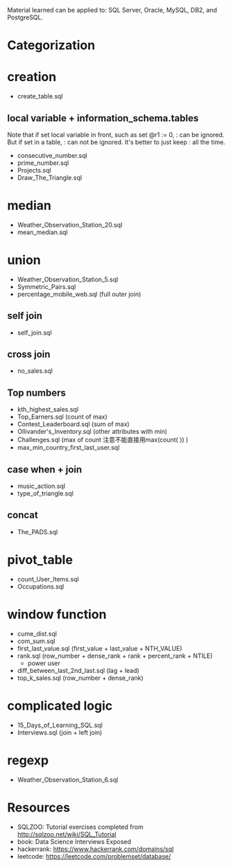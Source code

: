 
Material learned can be applied to:
SQL Server, Oracle, MySQL, DB2, and PostgreSQL.

# Categorization

# creation
* create_table.sql

## local variable + information_schema.tables

Note that if set local variable in front, such as set @r1 := 0, : can be ignored.
But if set in a table, : can not be ignored. It's better to just keep : all the
time.

* consecutive_number.sql
* prime_number.sql
* Projects.sql
* Draw_The_Triangle.sql

# median
* Weather_Observation_Station_20.sql
* mean_median.sql

# union
* Weather_Observation_Station_5.sql
* Symmetric_Pairs.sql
* percentage_mobile_web.sql (full outer join)

## self join
* self_join.sql

## cross join
* no_sales.sql

## Top numbers
* kth_highest_sales.sql
* Top_Earners.sql (count of max)
* Contest_Leaderboard.sql (sum of max)
* Ollivander's_Inventory.sql (other attributes with min)
* Challenges.sql (max of count  注意不能直接用max(count( )) )
* max_min_country_first_last_user.sql

## case when + join
* music_action.sql
* type_of_triangle.sql

## concat
* The_PADS.sql

# pivot_table
* count_User_Items.sql
* Occupations.sql

# window function
* cume_dist.sql
* com_sum.sql
* first_last_value.sql (first_value + last_value + NTH_VALUE)
* rank.sql (row_number + dense_rank + rank + percent_rank + NTILE)
  * power user
* diff_between_last_2nd_last.sql (lag + lead)
* top_k_sales.sql (row_number + dense_rank)

# complicated logic
* 15_Days_of_Learning_SQL.sql
* Interviews.sql (join + left join)

# regexp
* Weather_Observation_Station_6.sql

# Resources
* SQLZOO: Tutorial exercises completed from http://sqlzoo.net/wiki/SQL_Tutorial
* book: Data Science Interviews Exposed
* hackerrank: https://www.hackerrank.com/domains/sql  
* leetcode: https://leetcode.com/problemset/database/
